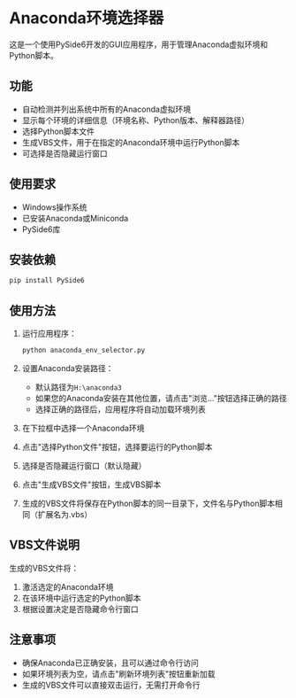 # Anaconda环境选择器

这是一个使用PySide6开发的GUI应用程序，用于管理Anaconda虚拟环境和Python脚本。

## 功能

- 自动检测并列出系统中所有的Anaconda虚拟环境
- 显示每个环境的详细信息（环境名称、Python版本、解释器路径）
- 选择Python脚本文件
- 生成VBS文件，用于在指定的Anaconda环境中运行Python脚本
- 可选择是否隐藏运行窗口

## 使用要求

- Windows操作系统
- 已安装Anaconda或Miniconda
- PySide6库

## 安装依赖

```bash
pip install PySide6
```

## 使用方法

1. 运行应用程序：
   ```bash
   python anaconda_env_selector.py
   ```

2. 设置Anaconda安装路径：
   - 默认路径为`H:\anaconda3`
   - 如果您的Anaconda安装在其他位置，请点击"浏览..."按钮选择正确的路径
   - 选择正确的路径后，应用程序将自动加载环境列表

3. 在下拉框中选择一个Anaconda环境
4. 点击"选择Python文件"按钮，选择要运行的Python脚本
5. 选择是否隐藏运行窗口（默认隐藏）
6. 点击"生成VBS文件"按钮，生成VBS脚本
7. 生成的VBS文件将保存在Python脚本的同一目录下，文件名与Python脚本相同（扩展名为.vbs）

## VBS文件说明

生成的VBS文件将：
1. 激活选定的Anaconda环境
2. 在该环境中运行选定的Python脚本
3. 根据设置决定是否隐藏命令行窗口

## 注意事项

- 确保Anaconda已正确安装，且可以通过命令行访问
- 如果环境列表为空，请点击"刷新环境列表"按钮重新加载
- 生成的VBS文件可以直接双击运行，无需打开命令行 